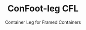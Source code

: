 ---
title: "ConFoot-leg CFL"
subtitle: "Container Leg for Framed Containers"
mainImage: "/images/products/confoot-leg-cfl-main.jpg"
gallery:
  - "/images/products/confoot-leg-cfl-1.jpg"
  - "/images/products/confoot-leg-cfl-2.jpg"
  - "/images/products/confoot-leg-cfl-3.jpg"
shortDescription: "ConFoot-leg CFL is designed specifically for framed containers, fitting the frames perfectly to allow containers to be used as storage containers for liquids and other materials."
technicalDescription: "The CFL model is engineered for spherical containers that are used for transporting liquids requiring endurance of high pressure, as the spheric form carries the pressure best but needs frames around it to be transportable."
videoID: "C2KwnEb-npU"
specifications:
  - name: "Weight"
    value: "24 kg per leg"
  - name: "Load capacity"
    value: "30 tons"
  - name: "Adjustment range"
    value: "1,043 mm to 1,448 mm"
  - name: "Material"
    value: "High-grade steel"
price: "3.600 EUR"
priceVAT: "4.356 EUR"
pricingNotes: "Volume discounts available. Contact us for details."
buyLink: "/contact"
howToUse: |
  1. Position the CFL leg at the container frame corner
  2. Engage the locking mechanism
  3. Adjust height if necessary within the range of 1,043 mm to 1,448 mm
  4. Repeat for all required corners
  5. Lower the trailer and drive away, leaving the container on the legs
benefits:
  - title: "Perfect Frame Fit"
    description: "Designed to fit the frames of spherical containers perfectly"
  - title: "Liquid Storage"
    description: "Allows containers to be used as storage containers for liquids requiring high pressure endurance"
  - title: "Specialized Design"
    description: "Engineered specifically for the unique requirements of framed containers"
  - title: "Versatile Applications"
    description: "Suitable for various industries requiring specialized container storage and handling"
  - title: "Ready Mobility"
    description: "Containers are always ready to be moved - simply drive the trailer under the container to continue the journey"
  - title: "Cost Optimization"
    description: "Optimizes costs and time usage by enabling specialized container handling without additional equipment"
articleContent: |
  ## What is ConFoot-leg CFL?

  ConFoot-leg CFL is a specialized container leg solution designed specifically for framed containers. Unlike standard shipping containers, spherical containers used for transporting liquids requiring high pressure endurance need frames around them to be transportable, as the spheric form carries the pressure best. The CFL model is engineered to fit these frames perfectly, allowing these specialized containers to be used as storage containers for liquids and other materials that require pressure resistance.

  ## Key Benefits for Specialized Container Handling

  The ConFoot-leg CFL provides significant operational advantages for businesses that handle framed containers, particularly those used for liquid transport and storage. By enabling these specialized containers to be placed on legs, you can create flexible storage solutions for liquids and other pressure-sensitive materials without the need for permanent infrastructure.

  The CFL model allows businesses to optimize their specialized container operations, providing a way to safely support framed containers during loading, unloading, and storage periods. This versatility makes the CFL an ideal solution for industries that rely on the transport and storage of liquids and other materials requiring pressure-resistant containers.

  ## How It Works

  The ConFoot-leg CFL attaches securely to the frames of specialized containers, providing stable support while the container is positioned for loading, unloading, or storage. The legs feature an adjustment range of 1,043 mm to 1,448 mm, allowing for versatile positioning in various operational environments. Each leg weighs 24 kg, making them manageable for operators to handle, while the system provides a substantial load capacity of 30 tons.

  The installation process is straightforward:
  1. Position the CFL legs at the container frame corners
  2. Engage the locking mechanism to secure the legs
  3. Adjust the height as needed for your specific requirements
  4. Lower the trailer and drive away, leaving the container safely supported on the legs

  When it's time to move the container, simply drive the trailer back under it, secure the container to the trailer, remove the legs, and continue the journey.

  ## Applications of ConFoot-leg CFL

  ### Chemical Industry
  The chemical industry benefits significantly from the CFL's ability to safely support containers used for storing and transporting chemicals and liquid materials. By enabling these specialized containers to be positioned on legs, companies can create flexible storage solutions that maintain the integrity of pressure-sensitive materials while optimizing space utilization.

  ### Oil and Gas Sector
  For the oil and gas sector, the CFL provides valuable flexibility in handling containers used for various petroleum products. The ability to safely position these containers on legs allows for more efficient loading and unloading operations, as well as creating temporary storage capacity during peak operational periods.

  ### Food and Beverage Industry
  The food and beverage industry can utilize CFL legs for containers used in transporting and storing liquid food products. The system's stability and reliability ensure that these sensitive materials can be safely handled and stored without risk of contamination or damage.

  ### Water Treatment and Supply
  Water treatment and supply operations can benefit from the CFL's ability to support containers used for storing and transporting water treatment chemicals and other liquid materials. This capability enables more flexible and efficient management of these essential resources.

  ## Technical Specifications

  - **Load Capacity**: 30 tons
  - **Weight**: 24 kg per leg
  - **Adjustment Range**: 1,043 mm to 1,448 mm
  - **Material**: High-grade steel with durable finish
  - **Compatibility**: Specialized framed containers, particularly those designed for liquid transport

  The ConFoot-leg CFL represents a specialized solution for handling framed containers, offering businesses a way to optimize their operations involving spherical containers used for liquids and other materials requiring pressure resistance. By enabling these specialized containers to be safely supported on legs, the CFL helps businesses achieve greater efficiency and flexibility in their specialized container handling operations.
---